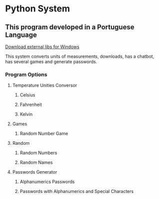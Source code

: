 # Python System

## This program developed in a Portuguese Language

[Download external libs for Windows](https://github.com/JLBBARCO/python_system/blob/main/libs.bat)

This system converts units of measurements, downloads, has a chatbot, has several games and generate passwords.

### Program Options

1. Temperature Unities Conversor

   1. Celsius

   2. Fahrenheit

   3. Kelvin

2. Games

   1. Random Number Game

3. Random

   1. Random Numbers

   2. Random Names

4. Passwords Generator

   1. Alphanumerics Passwords

   2. Passwords with Alphanumerics and Special Characters
